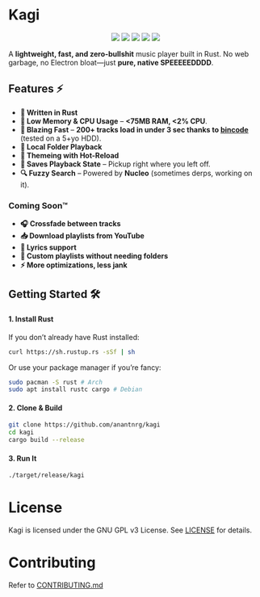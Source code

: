 # Kagi

<p align="center">
  <img src="https://img.shields.io/github/languages/top/anantnrg/kagi?style=for-the-badge"/>
  <img src="https://img.shields.io/github/commit-activity/m/anantnrg/kagi?style=for-the-badge"/>
  <img src="https://img.shields.io/github/stars/anantnrg/kagi?style=for-the-badge"/>
  <img src="https://img.shields.io/github/watchers/anantnrg/kagi.svg?style=for-the-badge"/>
  <img src="https://img.shields.io/github/license/anantnrg/kagi?style=for-the-badge"/>
</p>

A **lightweight, fast, and zero-bullshit** music player built in Rust. No web garbage, no Electron bloat—just **pure, native SPEEEEEDDDD**.


## **Features** ⚡

- **🦀 Written in Rust**
- **🧠 Low Memory & CPU Usage** – **<75MB RAM, <2% CPU**.
- **🚀 Blazing Fast** – **200+ tracks load in under 3 sec thanks to [bincode](https://github.com/bincode-org/bincode)** (tested on a 5+yo HDD).
- **📂 Local Folder Playback**
- **🎨 Themeing with Hot-Reload**
- **🔄 Saves Playback State** – Pickup right where you left off.
- **🔍 Fuzzy Search** – Powered by **Nucleo** (sometimes derps, working on it).

### **Coming Soon™**

- **🎧 Crossfade between tracks**
- **📥 Download playlists from YouTube**
- **📝 Lyrics support**
- **📜 Custom playlists without needing folders**
- **⚡ More optimizations, less jank**

## **Getting Started** 🛠️

#### **1. Install Rust**

If you don’t already have Rust installed:

```sh
curl https://sh.rustup.rs -sSf | sh
```
Or use your package manager if you’re fancy:

```sh
sudo pacman -S rust # Arch
sudo apt install rustc cargo # Debian
```

#### **2. Clone & Build**
```sh
git clone https://github.com/anantnrg/kagi
cd kagi
cargo build --release
```

#### **3. Run It**

```sh
./target/release/kagi
```

# License

Kagi is licensed under the GNU GPL v3 License. See [LICENSE](https://github.com/anantnrg/kagi/tree/main/LICENSE) for details.

# Contributing

Refer to [CONTRIBUTING.md](https://github.com/anantnrg/kagi/tree/main/CONTRIBUTING.md)
